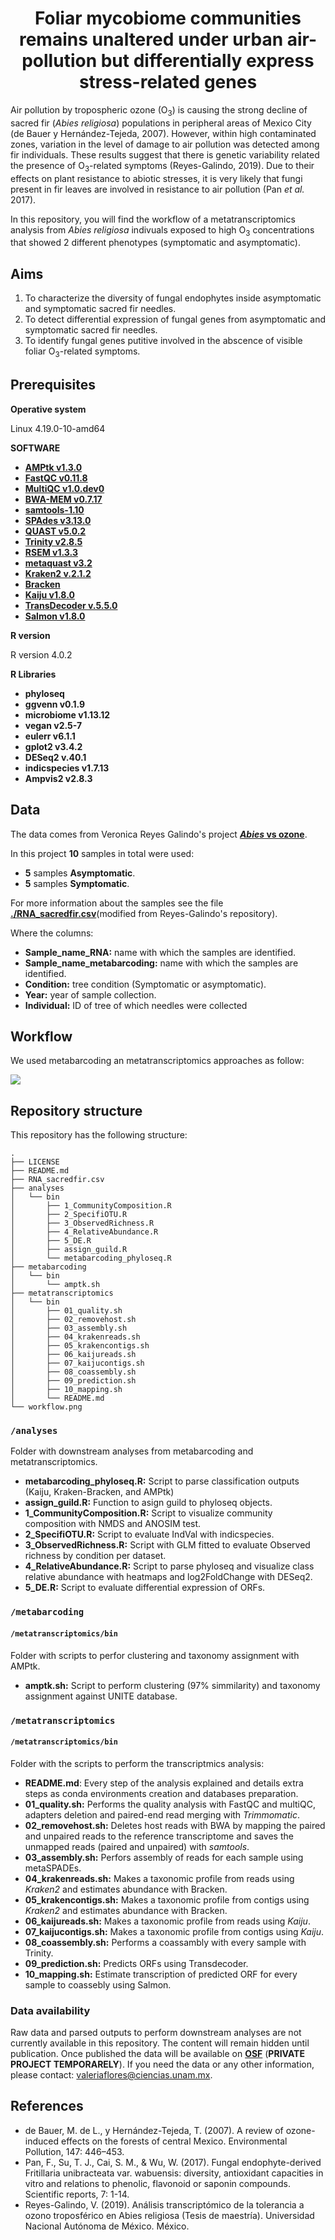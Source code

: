 # <div align="center"> Foliar mycobiome communities remains unaltered under urban air-pollution but differentially express stress-related genes </div>



Air pollution by tropospheric ozone (O<sub>3</sub>) is causing the strong decline of sacred fir (*Abies religiosa*) populations in peripheral areas of Mexico City (de Bauer y Hernández-Tejeda, 2007). However, within high contaminated zones, variation in the level of damage to air pollution was detected among fir individuals. These results suggest that there is genetic variability related the presence of O<sub>3</sub>-related symptoms (Reyes-Galindo, 2019). Due to their effects on plant resistance to abiotic stresses, it is very likely that fungi present in fir leaves are involved in resistance to air pollution (Pan *et al.* 2017).

In this repository, you will find the workflow of a metatranscriptomics analysis from *Abies religiosa* indivuals exposed to high O<sub>3</sub> concentrations that showed 2 different phenotypes (symptomatic and asymptomatic). 

## **Aims**

1. To characterize the diversity of fungal endophytes inside asymptomatic and symptomatic sacred fir needles.
2. To detect differential expression of fungal genes from asymptomatic and symptomatic sacred fir needles. 
3. To identify fungal genes putitive involved in the abscence of visible foliar O<sub>3</sub>-related symptoms.

## **Prerequisites**

**Operative system**

Linux 4.19.0-10-amd64

**SOFTWARE**

* [**AMPtk v1.3.0**](https://amptk.readthedocs.io/en/latest/index.html)
* [**FastQC v0.11.8**](https://www.bioinformatics.babraham.ac.uk/projects/fastqc/)
* [**MultiQC v1.0.dev0**](https://multiqc.info/)
* [**BWA-MEM v0.7.17**](https://bio-bwa.sourceforge.net/)
* [**samtools-1.10**](https://samtools.sourceforge.net/)
* [**SPAdes v3.13.0**](https://github.com/ablab/spades)
* [**QUAST v5.0.2**](https://quast.sourceforge.net/)
* [**Trinity v2.8.5**](https://github.com/trinityrnaseq/trinityrnaseq/wiki)
* [**RSEM v1.3.3**](https://github.com/deweylab/RSEM)
* [**metaquast v3.2**](https://quast.sourceforge.net/metaquast.html)
* [**Kraken2 v.2.1.2**](https://ccb.jhu.edu/software/kraken2/)
* [**Bracken**](https://ccb.jhu.edu/software/bracken/)
* [**Kaiju v1.8.0**](https://bioinformatics-centre.github.io/kaiju/)
* [**TransDecoder v.5.5.0**](https://github.com/TransDecoder/TransDecoder)
* [**Salmon v1.8.0**](https://combine-lab.github.io/salmon/)

**R version**

R version 4.0.2

**R Libraries**

* **phyloseq** 
* **ggvenn v0.1.9** 
* **microbiome v1.13.12** 
* **vegan v2.5-7**
* **eulerr v6.1.1** 
* **gplot2 v3.4.2** 
* **DESeq2 v.40.1**
* **indicspecies v1.7.13** 
* **Ampvis2 v2.8.3**

## **Data**

The data comes from Veronica Reyes Galindo's project [***Abies* vs ozone**](https://github.com/VeroIarrachtai/Abies_vs_ozone). 

In this project **10** samples in total were used:

* **5** samples **Asymptomatic**.
* **5** samples **Symptomatic**.  

For more information about the samples see the file [**./RNA\_sacredfir.csv**](./RNA_sacredfir.csv)(modified from Reyes-Galindo's repository).

Where the columns:

* **Sample\_name\_RNA:** name with which the samples are identified. 
* **Sample\_name\_metabarcoding:** name with which the samples are identified. 
* **Condition:** tree condition (Symptomatic or asymptomatic).
* **Year:** year of sample collection.
* **Individual:** ID of tree of which needles were collected


## **Workflow**

We used metabarcoding an metatranscriptomics approaches as follow:

![](workflow.png)

## **Repository structure**

This repository has the following structure:


```
.
├── LICENSE
├── README.md
├── RNA_sacredfir.csv
├── analyses
│   └── bin
│       ├── 1_CommunityComposition.R
│       ├── 2_SpecifiOTU.R
│       ├── 3_ObservedRichness.R
│       ├── 4_RelativeAbundance.R
│       ├── 5_DE.R
│       ├── assign_guild.R
│       └── metabarcoding_phyloseq.R
├── metabarcoding
│   └── bin
│       └── amptk.sh
├── metatranscriptomics
│   └── bin
│       ├── 01_quality.sh
│       ├── 02_removehost.sh
│       ├── 03_assembly.sh
│       ├── 04_krakenreads.sh
│       ├── 05_krakencontigs.sh
│       ├── 06_kaijureads.sh
│       ├── 07_kaijucontigs.sh
│       ├── 08_coassembly.sh
│       ├── 09_prediction.sh
│       ├── 10_mapping.sh
│       └── README.md
└── workflow.png

```

### `/analyses`
Folder with downstream analyses from metabarcoding and metatranscriptomics.

* **metabarcoding_phyloseq.R:** Script to parse classification outputs (Kaiju, Kraken-Bracken, and AMPtk)
* **assign_guild.R:** Function to asign guild to phyloseq objects.
* **1_CommunityComposition.R:** Script to visualize community composition with NMDS and ANOSIM test.
* **2_SpecifiOTU.R:** Script to evaluate IndVal with indicspecies.
* **3_ObservedRichness.R:** Script with GLM fitted to evaluate Observed richness by condition per dataset.
* **4_RelativeAbundance.R:** Script to parse phyloseq and visualize class relative abundance with heatmaps and log2FoldChange with DESeq2.
* **5_DE.R:** Script to evaluate differential expression of ORFs.


### `/metabarcoding`
#### `/metatranscriptomics/bin`
Folder with scripts to perfor clustering and taxonomy assignment with AMPtk.

* **amptk.sh:** Script to perform clustering (97% simmilarity) and taxonomy assignment against UNITE database. 

### `/metatranscriptomics`
#### `/metatranscriptomics/bin`

Folder with the scripts to perform the transcriptmics analysis:

* **README.md**: Every step of the analysis explained and details extra steps as conda environments creation and databases preparation.
* **01_quality.sh:** Performs the quality analysis with FastQC and multiQC, adapters deletion and paired-end read merging with *Trimmomatic*.
* **02_removehost.sh:** Deletes host reads with BWA by mapping the paired and unpaired reads to the reference transcriptome and saves the unmapped reads (paired and unpaired) with *samtools*.
* **03_assembly.sh:** Perfors assembly of reads for each sample using metaSPADEs.
* **04_krakenreads.sh:** Makes a taxonomic profile from reads using *Kraken2* and estimates abundance with Bracken.
* **05_krakencontigs.sh:** Makes a taxonomic profile from contigs using *Kraken2* and estimates abundance with Bracken.
* **06_kaijureads.sh:** Makes a taxonomic profile from reads using *Kaiju*.
* **07_kaijucontigs.sh:** Makes a taxonomic profile from contigs using *Kaiju*.
* **08_coassembly.sh:** Performs a coassambly with every sample with Trinity.
* **09_prediction.sh:** Predicts ORFs using Transdecoder.
* **10_mapping.sh:** Estimate transcription of predicted ORF for every sample to coassebly using Salmon.
  

### Data availability

Raw data and parsed outputs to perform downstream analyses are not currently available in this repository. The content will remain hidden until publication. Once published the data will be available on [**OSF**](https://osf.io/xur7g/) (**PRIVATE PROJECT TEMPORARELY**). If you need the data or any other information, please contact: valeriaflores@ciencias.unam.mx. 



## **References**

* de Bauer, M. de L., y Hernández-Tejeda, T. (2007). A review of ozone- induced effects on the forests of central Mexico.
Environmental Pollution, 147: 446–453.
* Pan, F., Su, T. J., Cai, S. M., & Wu, W. (2017). Fungal endophyte-derived Fritillaria unibracteata var. wabuensis: diversity, antioxidant capacities in vitro and relations to phenolic, flavonoid or saponin compounds. Scientific reports, 7: 1-14.
* Reyes-Galindo, V. (2019). Análisis transcriptómico de la tolerancia a ozono troposférico en Abies religiosa (Tesis de
maestría). Universidad Nacional Autónoma de México. México.


